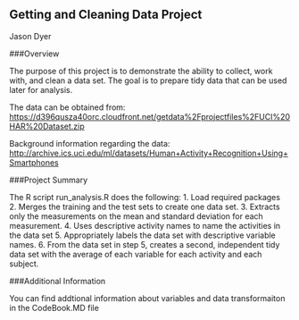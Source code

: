 ## Getting and Cleaning Data Project

Jason Dyer

###Overview

The purpose of this project is to demonstrate the ability to collect, work with, and clean a data set.  The goal is to prepare tidy data that can be used later for analysis.

The data can be obtained from:
https://d396qusza40orc.cloudfront.net/getdata%2Fprojectfiles%2FUCI%20HAR%20Dataset.zip

Background information regarding the data:
http://archive.ics.uci.edu/ml/datasets/Human+Activity+Recognition+Using+Smartphones

###Project Summary

The R script run_analysis.R does the following:
    1.  Load required packages	
    2.  Merges the training and the test sets to create one data set.
    3.  Extracts only the measurements on the mean and standard deviation for each measurement.
    4.  Uses descriptive activity names to name the activities in the data set
    5.  Appropriately labels the data set with descriptive variable names.
    6.  From the data set in step 5, creates a second, independent tidy data set with the average of each variable for each activity and each subject.

###Additional Information

You can find addtional information about variables and data transformaiton in the CodeBook.MD file